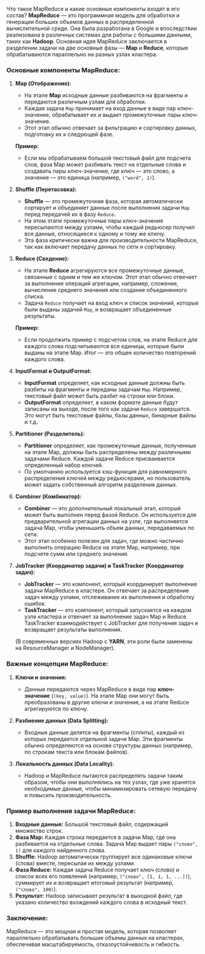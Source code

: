 Что такое MapReduce и какие основные компоненты входят в его состав?
**MapReduce** — это программная модель для обработки и генерации больших объемов данных в распределенной вычислительной среде. Она была разработана в Google и впоследствии реализована в различных системах для работы с большими данными, таких как **Hadoop**. Основная идея MapReduce заключается в разделении задачи на две основные фазы — **Map** и **Reduce**, которые обрабатываются параллельно на разных узлах кластера.

### Основные компоненты MapReduce:

1. **Map (Отображение):**
   - На этапе **Map** исходные данные разбиваются на фрагменты и передаются различным узлам для обработки.
   - Каждая задача `Map` принимает на вход данные в виде пар ключ-значение, обрабатывает их и выдает промежуточные пары ключ-значение.
   - Этот этап обычно отвечает за фильтрацию и сортировку данных, подготовку их к следующей фазе.
   
   **Пример:**
   - Если мы обрабатываем большой текстовый файл для подсчета слов, фаза Map может разбивать текст на отдельные слова и создавать пары ключ-значение, где ключ — это слово, а значение — это единица (например, `("word", 1)`).

2. **Shuffle (Перетасовка):**
   - **Shuffle** — это промежуточная фаза, которая автоматически сортирует и объединяет данные после выполнения задачи `Map` перед передачей их в фазу `Reduce`.
   - На этом этапе промежуточные пары ключ-значение пересылаются между узлами, чтобы каждый редьюсер получил все данные, относящиеся к одному и тому же ключу.
   - Эта фаза критически важна для производительности MapReduce, так как включает передачу данных по сети и сортировку.

3. **Reduce (Сведение):**
   - На этапе **Reduce** агрегируются все промежуточные данные, связанные с одним и тем же ключом. Этот этап обычно отвечает за выполнение операций агрегации, например, сложение, вычисление среднего значения или создание объединенного списка.
   - Задача `Reduce` получает на вход ключ и список значений, которые были выданы задачей `Map`, и возвращает объединенные результаты.

   **Пример:**
   - Если продолжить пример с подсчетом слов, на этапе Reduce для каждого слова подсчитываются все единицы, которые были выданы на этапе Map. Итог — это общее количество повторений каждого слова.

4. **InputFormat и OutputFormat:**
   - **InputFormat** определяет, как исходные данные должны быть разбиты на фрагменты и переданы задачам `Map`. Например, текстовый файл может быть разбит на строки или блоки.
   - **OutputFormat** определяет, в каком формате данные будут записаны на выходе, после того как задачи `Reduce` завершатся. Это могут быть текстовые файлы, базы данных, бинарные файлы и т.д.

5. **Partitioner (Разделитель):**
   - **Partitioner** определяет, как промежуточные данные, полученные на этапе Map, должны быть распределены между различными задачами Reduce. Каждой задаче Reduce присваивается определенный набор ключей.
   - По умолчанию используется хэш-функция для равномерного распределения ключей между редьюсерами, но пользователь может задать собственный алгоритм разделения данных.

6. **Combiner (Комбинатор):**
   - **Combiner** — это дополнительный локальный этап, который может быть выполнен перед фазой Reduce. Он используется для предварительной агрегации данных на узле, где выполняется задача Map, чтобы уменьшить объем данных, передаваемых по сети.
   - Этот этап особенно полезен для задач, где можно частично выполнить операцию Reduce на этапе Map, например, при подсчете сумм или среднего значения.

7. **JobTracker (Координатор задачи) и TaskTracker (Координатор задач):**
   - **JobTracker** — это компонент, который координирует выполнение задачи MapReduce в кластере. Он отвечает за распределение задач между узлами, отслеживание их выполнения и обработку ошибок.
   - **TaskTracker** — это компонент, который запускается на каждом узле кластера и отвечает за выполнение задач Map и Reduce. TaskTracker взаимодействует с JobTracker для получения задач и возвращает результаты выполнения.

   (В современных версиях Hadoop с **YARN**, эти роли были заменены на ResourceManager и NodeManager).

### Важные концепции MapReduce:

1. **Ключи и значения:**
   - Данные передаются через MapReduce в виде пар **ключ-значение** (`(key, value)`). На этапе Map они могут быть преобразованы в другие ключи и значения, а на этапе Reduce агрегируются по ключу.

2. **Разбиение данных (Data Splitting):**
   - Входные данные делятся на фрагменты (сплиты), каждый из которых передается отдельной задаче Map. Эти фрагменты обычно определяются на основе структуры данных (например, по строкам текста или блокам файлов).

3. **Локальность данных (Data Locality):**
   - Hadoop и MapReduce пытаются распределять задачи таким образом, чтобы они выполнялись на тех узлах, где уже хранятся необходимые данные, чтобы минимизировать сетевую передачу и повысить производительность.

### Пример выполнения задачи MapReduce:

1. **Входные данные:** Большой текстовый файл, содержащий множество строк.
2. **Фаза Map:** Каждая строка передается в задачи Map, где она разбивается на отдельные слова. Задача Map выдает пары `("слово", 1)` для каждого найденного слова.
3. **Shuffle:** Hadoop автоматически группирует все одинаковые ключи (слова) вместе, пересылая их между узлами.
4. **Фаза Reduce:** Каждая задача Reduce получает ключ (слово) и список всех его появлений (например, `("слово", [1, 1, 1, ...])`), суммирует их и возвращает итоговый результат (например, `("слово", 100)`).
5. **Результат:** Hadoop записывает результат в выходной файл, где указано количество вхождений каждого слова в исходный текст.

### Заключение:
MapReduce — это мощная и простая модель, которая позволяет параллельно обрабатывать большие объемы данных на кластерах, обеспечивая масштабируемость, отказоустойчивость и гибкость.